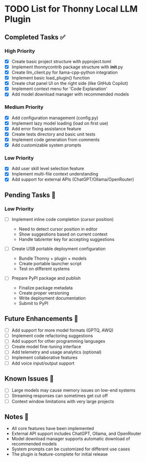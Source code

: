 # TODO List for Thonny Local LLM Plugin

## Completed Tasks ✅

### High Priority
- [x] Create basic project structure with pyproject.toml
- [x] Implement thonnycontrib package structure with __init__.py
- [x] Create llm_client.py for llama-cpp-python integration
- [x] Implement basic load_plugin() function
- [x] Create chat panel UI on the right side (like GitHub Copilot)
- [x] Implement context menu for 'Code Explanation'
- [x] Add model download manager with recommended models

### Medium Priority
- [x] Add configuration management (config.py)
- [x] Implement lazy model loading (load on first use)
- [x] Add error fixing assistance feature
- [x] Create tests directory and basic unit tests
- [x] Implement code generation from comments
- [x] Add customizable system prompts

### Low Priority
- [x] Add user skill level selection feature
- [x] Implement multi-file context understanding
- [x] Add support for external APIs (ChatGPT/Ollama/OpenRouter)

## Pending Tasks 📝

### Low Priority
- [ ] Implement inline code completion (cursor position)
  - Need to detect cursor position in editor
  - Show suggestions based on current context
  - Handle tab/enter key for accepting suggestions

- [ ] Create USB portable deployment configuration
  - Bundle Thonny + plugin + models
  - Create portable launcher script
  - Test on different systems

- [ ] Prepare PyPI package and publish
  - Finalize package metadata
  - Create proper versioning
  - Write deployment documentation
  - Submit to PyPI

## Future Enhancements 🚀

- [ ] Add support for more model formats (GPTQ, AWQ)
- [ ] Implement code refactoring suggestions
- [ ] Add support for other programming languages
- [ ] Create model fine-tuning interface
- [ ] Add telemetry and usage analytics (optional)
- [ ] Implement collaborative features
- [ ] Add voice input/output support

## Known Issues 🐛

- [ ] Large models may cause memory issues on low-end systems
- [ ] Streaming responses can sometimes get cut off
- [ ] Context window limitations with very large projects

## Notes 📌

- All core features have been implemented
- External API support includes ChatGPT, Ollama, and OpenRouter
- Model download manager supports automatic download of recommended models
- System prompts can be customized for different use cases
- The plugin is feature-complete for initial release